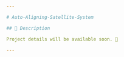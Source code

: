 ```yaml
---

# Auto-Aligning-Satellite-System

## 📖 Description

Project details will be available soon. 🚀

---
```

